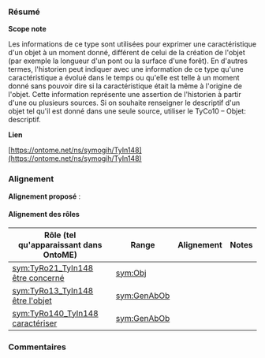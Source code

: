 ### Résumé

**Scope note**

Les informations de ce type sont utilisées pour exprimer une caractéristique d'un objet à un moment donné, différent de celui de la création de l'objet (par exemple la longueur d'un pont ou la surface d'une forêt). En d'autres termes, l'historien peut indiquer avec une information de ce type qu'une caractéristique a évolué dans le temps ou qu'elle est telle à un moment donné sans pouvoir dire si la caractéristique était la même à l'origine de l'objet.	Cette information représente une assertion de l'historien à partir d'une ou plusieurs sources. Si on souhaite renseigner le descriptif d'un objet tel qu'il est donné dans une seule source, utiliser le TyCo10 – Objet: descriptif.

**Lien**

[https://ontome.net/ns/symogih/TyIn148](https://ontome.net/ns/symogih/TyIn148)

### Alignement

**Alignement proposé** :

#### Alignement des rôles

| Rôle (tel qu'apparaissant dans OntoME) | Range | Alignement | Notes |
| ----- | ----- | ----- | ----- |
| [sym:TyRo21_TyIn148 être concerné](https://ontome.net/ns/symogih/TyRo21_TyIn148) | [sym:Obj](https://ontome.net/ns/symogih/Obj) |   |   |
| [sym:TyRo13_TyIn148 être l'objet](https://ontome.net/ns/symogih/TyRo13_TyIn148) | [sym:GenAbOb](https://ontome.net/ns/symogih/GenAbOb) |   |   |
| [sym:TyRo140_TyIn148 caractériser](https://ontome.net/ns/symogih/TyRo140_TyIn148) | [sym:GenAbOb](https://ontome.net/ns/symogih/GenAbOb) |   |   |

### Commentaires